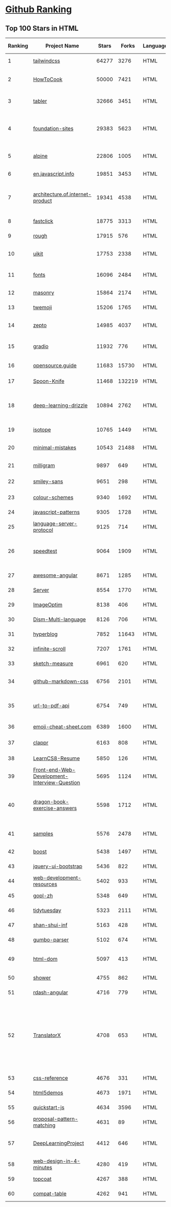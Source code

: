 [Github Ranking](../README.md)
==========

## Top 100 Stars in HTML

| Ranking | Project Name | Stars | Forks | Language | Open Issues | Description | Last Commit |
| ------- | ------------ | ----- | ----- | -------- | ----------- | ----------- | ----------- |
| 1 | [tailwindcss](https://github.com/tailwindlabs/tailwindcss) | 64277 | 3276 | HTML | 3 | A utility-first CSS framework for rapid UI development. | 2023-01-19T17:22:01Z |
| 2 | [HowToCook](https://github.com/Anduin2017/HowToCook) | 50000 | 7421 | HTML | 324 | 程序员在家做饭方法指南。Programmer's guide about how to cook at home (Chinese only). | 2023-01-15T07:34:01Z |
| 3 | [tabler](https://github.com/tabler/tabler) | 32666 | 3451 | HTML | 65 | Tabler is free and open-source HTML Dashboard UI Kit built on Bootstrap | 2023-01-20T02:35:38Z |
| 4 | [foundation-sites](https://github.com/foundation/foundation-sites) | 29383 | 5623 | HTML | 39 | The most advanced responsive front-end framework in the world. Quickly create prototypes and production code for sites that work on any kind of device. | 2023-01-07T04:09:06Z |
| 5 | [alpine](https://github.com/alpinejs/alpine) | 22806 | 1005 | HTML | 0 | A rugged, minimal framework for composing JavaScript behavior in your markup.  | 2023-01-17T17:23:05Z |
| 6 | [en.javascript.info](https://github.com/javascript-tutorial/en.javascript.info) | 19851 | 3453 | HTML | 89 | Modern JavaScript Tutorial  | 2023-01-18T09:18:33Z |
| 7 | [architecture.of.internet-product](https://github.com/davideuler/architecture.of.internet-product) | 19341 | 4538 | HTML | 3 | 互联网公司技术架构，微信/淘宝/微博/腾讯/阿里/美团点评/百度/Google/Facebook/Amazon/eBay的架构，欢迎PR补充 | 2022-09-04T14:56:01Z |
| 8 | [fastclick](https://github.com/ftlabs/fastclick) | 18775 | 3313 | HTML | 212 | Polyfill to remove click delays on browsers with touch UIs | 2021-08-13T16:01:47Z |
| 9 | [rough](https://github.com/rough-stuff/rough) | 17915 | 576 | HTML | 26 | Create graphics with a hand-drawn, sketchy, appearance | 2022-07-20T01:23:33Z |
| 10 | [uikit](https://github.com/uikit/uikit) | 17753 | 2338 | HTML | 590 | A lightweight and modular front-end framework for developing fast and powerful web interfaces | 2023-01-19T13:05:22Z |
| 11 | [fonts](https://github.com/google/fonts) | 16096 | 2484 | HTML | 1077 | Font files available from Google Fonts, and a public issue tracker for all things Google Fonts | 2023-01-19T20:45:49Z |
| 12 | [masonry](https://github.com/desandro/masonry) | 15864 | 2174 | HTML | 66 | :love_hotel: Cascading grid layout plugin | 2021-10-03T09:17:12Z |
| 13 | [twemoji](https://github.com/twitter/twemoji) | 15206 | 1765 | HTML | 58 | Emoji for everyone. https://twemoji.twitter.com/ | 2023-01-10T10:19:33Z |
| 14 | [zepto](https://github.com/madrobby/zepto) | 14985 | 4037 | HTML | 69 | Zepto.js is a minimalist JavaScript library for modern browsers, with a jQuery-compatible API | 2022-09-19T09:37:10Z |
| 15 | [gradio](https://github.com/gradio-app/gradio) | 11932 | 776 | HTML | 234 | Create UIs for your machine learning model in Python in 3 minutes | 2023-01-20T00:41:14Z |
| 16 | [opensource.guide](https://github.com/github/opensource.guide) | 11683 | 15730 | HTML | 0 | 📚 Community guides for open source creators | 2023-01-13T13:28:08Z |
| 17 | [Spoon-Knife](https://github.com/octocat/Spoon-Knife) | 11468 | 132219 | HTML | 1640 | This repo is for demonstration purposes only. | 2023-01-19T14:19:44Z |
| 18 | [deep-learning-drizzle](https://github.com/kmario23/deep-learning-drizzle) | 10894 | 2762 | HTML | 5 | Drench yourself in Deep Learning, Reinforcement Learning, Machine Learning, Computer Vision, and NLP by learning from these exciting lectures!! | 2022-12-19T13:01:22Z |
| 19 | [isotope](https://github.com/metafizzy/isotope) | 10765 | 1449 | HTML | 61 | :revolving_hearts: Filter & sort magical layouts | 2021-09-24T03:20:14Z |
| 20 | [minimal-mistakes](https://github.com/mmistakes/minimal-mistakes) | 10543 | 21488 | HTML | 20 | :triangular_ruler: Jekyll theme for building a personal site, blog, project documentation, or portfolio. | 2023-01-19T22:54:18Z |
| 21 | [milligram](https://github.com/milligram/milligram) | 9897 | 649 | HTML | 40 | A minimalist CSS framework. | 2023-01-09T11:14:22Z |
| 22 | [smiley-sans](https://github.com/atelier-anchor/smiley-sans) | 9651 | 298 | HTML | 50 | 得意黑 Smiley Sans：一款在人文观感和几何特征中寻找平衡的中文黑体 | 2023-01-07T15:16:52Z |
| 23 | [colour-schemes](https://github.com/daylerees/colour-schemes) | 9340 | 1692 | HTML | 55 | Colour schemes for a variety of editors created by Dayle Rees. | 2020-11-11T18:28:33Z |
| 24 | [javascript-patterns](https://github.com/shichuan/javascript-patterns) | 9305 | 1728 | HTML | 15 | JavaScript Design Patterns | 2020-10-02T05:20:06Z |
| 25 | [language-server-protocol](https://github.com/microsoft/language-server-protocol) | 9125 | 714 | HTML | 194 | Defines a common protocol for language servers. | 2023-01-17T09:33:44Z |
| 26 | [speedtest](https://github.com/librespeed/speedtest) | 9064 | 1909 | HTML | 63 | Self-hosted Speedtest for HTML5 and more. Easy setup, examples, configurable, mobile friendly. Supports PHP, Node, Multiple servers, and more | 2022-12-12T04:08:53Z |
| 27 | [awesome-angular](https://github.com/PatrickJS/awesome-angular) | 8671 | 1285 | HTML | 0 | :page_facing_up: A curated list of awesome Angular resources | 2023-01-19T23:26:53Z |
| 28 | [Server](https://github.com/PanDownloadServer/Server) | 8554 | 1770 | HTML | 136 | PanDownload的个人维护版本 | 2020-09-25T01:38:15Z |
| 29 | [ImageOptim](https://github.com/ImageOptim/ImageOptim) | 8138 | 406 | HTML | 164 | GUI image optimizer for Mac | 2022-09-17T13:15:49Z |
| 30 | [Dism-Multi-language](https://github.com/Chuyu-Team/Dism-Multi-language) | 8126 | 706 | HTML | 233 | Dism++ Multi-language Support & BUG Report | 2022-07-25T09:57:31Z |
| 31 | [hyperblog](https://github.com/freddier/hyperblog) | 7852 | 11643 | HTML | 4 | Un blog increíble para el curso de Git y Github de Platzi | 2023-01-20T02:45:04Z |
| 32 | [infinite-scroll](https://github.com/metafizzy/infinite-scroll) | 7207 | 1761 | HTML | 45 | 📜 Automatically add next page | 2022-02-24T06:33:26Z |
| 33 | [sketch-measure](https://github.com/utom/sketch-measure) | 6961 | 620 | HTML | 399 | Make it a fun to create spec for developers and teammates | 2021-02-17T02:24:57Z |
| 34 | [github-markdown-css](https://github.com/sindresorhus/github-markdown-css) | 6756 | 2101 | HTML | 8 | The minimal amount of CSS to replicate the GitHub Markdown style | 2022-07-08T11:32:58Z |
| 35 | [url-to-pdf-api](https://github.com/alvarcarto/url-to-pdf-api) | 6754 | 749 | HTML | 32 | Web page PDF/PNG rendering done right. Self-hosted service for rendering receipts, invoices, or any content. | 2022-12-09T12:45:35Z |
| 36 | [emoji-cheat-sheet.com](https://github.com/WebpageFX/emoji-cheat-sheet.com) | 6389 | 1600 | HTML | 45 | A one pager for emojis on Campfire and GitHub | 2022-05-28T07:47:03Z |
| 37 | [clappr](https://github.com/clappr/clappr) | 6163 | 808 | HTML | 19 | :clapper: An extensible media player for the web. | 2023-01-18T12:53:35Z |
| 38 | [LearnCS8-Resume](https://github.com/JordanSchuetz/LearnCS8-Resume) | 5850 | 126 | HTML | 0 | Resume template website for the LearnCS8 Lab 3 | 2021-01-04T06:37:12Z |
| 39 | [Front-end-Web-Development-Interview-Question](https://github.com/paddingme/Front-end-Web-Development-Interview-Question) | 5695 | 1124 | HTML | 10 | 前端开发面试题大收集，前端面试集锦 :heart: :gift_heart: :cupid: | 2021-10-13T07:10:48Z |
| 40 | [dragon-book-exercise-answers](https://github.com/fool2fish/dragon-book-exercise-answers) | 5598 | 1712 | HTML | 72 | Compilers Principles, Techniques, & Tools (purple dragon book) second edition exercise answers. 编译原理（紫龙书）第2版习题答案。 | 2022-07-05T08:15:07Z |
| 41 | [samples](https://github.com/GoogleChrome/samples) | 5576 | 2478 | HTML | 99 | A repo containing samples tied to new functionality in each release of Google Chrome. | 2023-01-19T10:14:07Z |
| 42 | [boost](https://github.com/boostorg/boost) | 5438 | 1497 | HTML | 75 | Super-project for modularized Boost | 2023-01-20T03:00:05Z |
| 43 | [jquery-ui-bootstrap](https://github.com/jquery-ui-bootstrap/jquery-ui-bootstrap) | 5436 | 822 | HTML | 42 | A jQuery UI theme based on Twitter Bootstrap | 2018-06-18T08:06:30Z |
| 44 | [web-development-resources](https://github.com/markodenic/web-development-resources) | 5402 | 933 | HTML | 0 | Awesome Web Development Resources. | 2023-01-19T11:25:02Z |
| 45 | [gopl-zh](https://github.com/golang-china/gopl-zh) | 5348 | 649 | HTML | 17 | :books: Go语言圣经中文版 | 2022-10-23T23:50:37Z |
| 46 | [tidytuesday](https://github.com/rfordatascience/tidytuesday) | 5323 | 2111 | HTML | 175 | Official repo for the #tidytuesday project | 2023-01-16T03:12:19Z |
| 47 | [shan-shui-inf](https://github.com/LingDong-/shan-shui-inf) | 5163 | 428 | HTML | 10 | Procedurally generated Chinese landscape painting. | 2018-12-11T00:19:08Z |
| 48 | [gumbo-parser](https://github.com/google/gumbo-parser) | 5102 | 674 | HTML | 57 | An HTML5 parsing library in pure C99 | 2022-02-25T12:12:48Z |
| 49 | [html-dom](https://github.com/phuocng/html-dom) | 5097 | 413 | HTML | 30 | Common tasks of managing HTML DOM with vanilla JavaScript. Give me 1 ⭐if it’s useful. | 2022-10-01T11:40:27Z |
| 50 | [shower](https://github.com/shower/shower) | 4755 | 862 | HTML | 41 | Shower HTML presentation engine | 2021-11-15T11:28:53Z |
| 51 | [rdash-angular](https://github.com/invertase/rdash-angular) | 4716 | 779 | HTML | 0 | AngularJS implementation of the RDash admin dashboard theme | 2018-12-28T08:37:06Z |
| 52 | [TranslatorX](https://github.com/pingfangx/TranslatorX) | 4708 | 653 | HTML | 17 | JetBrains 系列软件汉化包 关键字: Android Studio 3.5 汉化包 CLion 2019.3 汉化包 DataGrip 2019.3 汉化包 GoLand 2019.3 汉化包 IntelliJ IDEA 2019.3 汉化包 PhpStorm 2019.3 汉化包 PyCharm 2019.3 汉化包 Rider 2019.3 汉化包 RubyMine 2019.3 汉化包 WebStorm 2019.3 汉化包 | 2019-12-15T05:33:22Z |
| 53 | [css-reference](https://github.com/jgthms/css-reference) | 4676 | 331 | HTML | 19 | CSS Reference: a free visual guide to the most popular CSS properties | 2022-12-14T14:55:01Z |
| 54 | [html5demos](https://github.com/remy/html5demos) | 4673 | 1971 | HTML | 0 | Collection of hacks and demos showing capability of HTML5 apps | 2020-05-23T09:02:08Z |
| 55 | [quickstart-js](https://github.com/firebase/quickstart-js) | 4634 | 3596 | HTML | 62 | Firebase Quickstart Samples for Web | 2023-01-19T18:25:29Z |
| 56 | [proposal-pattern-matching](https://github.com/tc39/proposal-pattern-matching) | 4631 | 89 | HTML | 14 | Pattern matching syntax for ECMAScript | 2022-10-14T19:53:40Z |
| 57 | [DeepLearningProject](https://github.com/Spandan-Madan/DeepLearningProject) | 4412 | 646 | HTML | 5 | An in-depth machine learning tutorial introducing readers to a whole machine learning pipeline from scratch. | 2023-01-15T06:31:21Z |
| 58 | [web-design-in-4-minutes](https://github.com/jgthms/web-design-in-4-minutes) | 4280 | 419 | HTML | 9 | Learn the basics of web design in 4 minutes | 2022-12-06T12:47:34Z |
| 59 | [topcoat](https://github.com/topcoat/topcoat) | 4267 | 388 | HTML | 69 | CSS for clean and fast web apps | 2018-04-18T20:42:03Z |
| 60 | [compat-table](https://github.com/kangax/compat-table) | 4262 | 941 | HTML | 111 | ECMAScript 5/6/7 compatibility tables | 2022-12-16T21:34:21Z |

